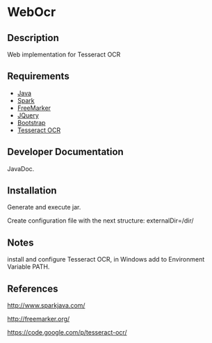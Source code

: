 # WebOcr #

## Description ##
Web implementation for Tesseract OCR

## Requirements ##
* [Java](https://www.java.com/es/download/)
* [Spark](http://www.sparkjava.com/)
* [FreeMarker](http://freemarker.org/)
* [JQuery](http://jquery.com/)
* [Bootstrap](http://getbootstrap.com/)
* [Tesseract OCR](https://code.google.com/p/tesseract-ocr/)

## Developer Documentation ##
JavaDoc.

## Installation ##
Generate and execute jar.

Create configuration file with the next structure:
externalDir=/dir/

## Notes ##
install and configure Tesseract OCR, in Windows add to Environment Variable PATH.

## References ##
http://www.sparkjava.com/

http://freemarker.org/

https://code.google.com/p/tesseract-ocr/







